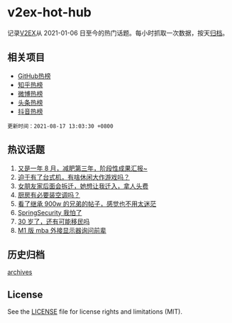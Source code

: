# v2ex-hot-hub

 记录[V2EX](https://www.v2ex.com/)从 2021-01-06 日至今的热门话题。每小时抓取一次数据，按天[归档](archives)。
 
 ## 相关项目

- [GitHub热榜](https://github.com/snaildev/github-hot-hub)
- [知乎热榜](https://github.com/snaildev/zhihu-hot-hub)
- [微博热榜](https://github.com/snaildev/weibo-hot-hub)
- [头条热榜](https://github.com/snaildev/toutiao-hot-hub)
- [抖音热榜](https://github.com/snaildev/douyin-hot-hub)


 `更新时间：2021-08-17 13:03:30 +0800`

## 热议话题

1. [又是一年 8 月，减肥第三年，阶段性成果汇报~](https://www.v2ex.com/t/796105)
1. [迫于有了台式机，有啥休闲大作游戏吗？](https://www.v2ex.com/t/796177)
1. [女朋友家后面会拆迁，她想让我迁入，拿人头费](https://www.v2ex.com/t/796087)
1. [厨房有必要装空调吗？](https://www.v2ex.com/t/796195)
1. [看了继承 900w 的兄弟的帖子，感觉也不用太迷茫](https://www.v2ex.com/t/796143)
1. [SpringSecurity 我怕了](https://www.v2ex.com/t/796071)
1. [30 岁了，还有可能移民吗](https://www.v2ex.com/t/796248)
1. [M1 版 mba 外接显示器询问前辈](https://www.v2ex.com/t/796060)

## 历史归档

[archives](archives)

## License

See the [LICENSE](LICENSE) file for license rights and limitations (MIT).
